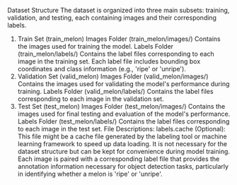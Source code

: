 Dataset Structure
The dataset is organized into three main subsets: training, validation, and testing, each containing images and their corresponding labels.

1. Train Set (train_melon)
Images Folder (train_melon/images/)
Contains the images used for training the model.
Labels Folder (train_melon/labels/)
Contains the label files corresponding to each image in the training set. Each label file includes bounding box coordinates and class information (e.g., 'ripe' or 'unripe').
2. Validation Set (valid_melon)
Images Folder (valid_melon/images/)
Contains the images used for validating the model's performance during training.
Labels Folder (valid_melon/labels/)
Contains the label files corresponding to each image in the validation set.
3. Test Set (test_melon)
Images Folder (test_melon/images/)
Contains the images used for final testing and evaluation of the model's performance.
Labels Folder (test_melon/labels/)
Contains the label files corresponding to each image in the test set.
File Descriptions:
labels.cache (Optional): This file might be a cache file generated by the labeling tool or machine learning framework to speed up data loading. It is not necessary for the dataset structure but can be kept for convenience during model training.
Each image is paired with a corresponding label file that provides the annotation information necessary for object detection tasks, particularly in identifying whether a melon is 'ripe' or 'unripe'.
